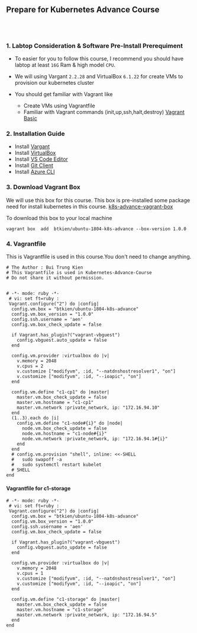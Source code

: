 ## Prepare for Kubernetes Advance Course

<br> </br>

### 1. Labtop Consideration & Software Pre-Install Prerequiment

- To easier for you to follow this course, I recommend you should have labtop at least `16G` Ram & high model `CPU`.

- We will using Vargant `2.2.28` and VirtualBox `6.1.22` for create VMs to provision our kubernetes cluster

- You should get familiar with Vagrant like 
    - Create VMs using Vagrantfile
    - Familiar with Vagrant commands (init,up,ssh,halt,destroy) [Vagrant Basic](https://www.vagrantup.com/docs/cli)

### 2. Installation Guide
- Install [Vargant](https://www.vagrantup.com/downloads)
- Install [VirtualBox](https://www.virtualbox.org/wiki/Download_Old_Builds_6_1)
- Install [VS Code Editor](https://code.visualstudio.com/download)
- Install [Git Client]((https://git-scm.com/downloads))
- Install [Azure CLI](https://docs.microsoft.com/en-us/cli/azure/install-azure-cli)

### 3. Download Vagrant Box 

We will use this box for this course. This box is pre-installed some package need for install kubernetes in this course. 
[k8s-advance-vagrant-box](https://app.vagrantup.com/btkien/boxes/ubuntu-1804-k8s-advance)

To download this box to your local machine
```
vagrant box  add  btkien/ubuntu-1804-k8s-advance --box-version 1.0.0
```

### 4. Vagrantfile
This is Vagrantfile is used in this course.You don't need to change anything.
```
# The Author : Bui Trung Kien
# This Vagrantfile is used in Kubernetes-Advance-Course 
# Do not share it without permission.


# -*- mode: ruby -*-
 # vi: set ft=ruby :
 Vagrant.configure("2") do |config|
  config.vm.box = "btkien/ubuntu-1804-k8s-advance"
  config.vm.box_version = "1.0.0"
  config.ssh.username = 'aen'
  config.vm.box_check_update = false

  if Vagrant.has_plugin?("vagrant-vbguest")
    config.vbguest.auto_update = false
  end

  config.vm.provider :virtualbox do |v|
    v.memory = 2048
    v.cpus = 2
    v.customize ["modifyvm", :id, "--natdnshostresolver1", "on"]
    v.customize ["modifyvm", :id, "--ioapic", "on"]
  end

  config.vm.define "c1-cp1" do |master|
    master.vm.box_check_update = false
    master.vm.hostname = "c1-cp1"
    master.vm.network :private_network, ip: "172.16.94.10"
  end
  (1..3).each do |i|
    config.vm.define "c1-node#{i}" do |node|
      node.vm.box_check_update = false
      node.vm.hostname = "c1-node#{i}"
      node.vm.network :private_network, ip: "172.16.94.1#{i}"
    end
  end
  # config.vm.provision "shell", inline: <<-SHELL
  #   sudo swapoff -a
  #   sudo systemctl restart kubelet
  # SHELL
end
```
#### Vagrantfile for c1-storage 

```
# -*- mode: ruby -*-
 # vi: set ft=ruby :
 Vagrant.configure("2") do |config|
  config.vm.box = "btkien/ubuntu-1804-k8s-advance"
  config.vm.box_version = "1.0.0"
  config.ssh.username = 'aen'
  config.vm.box_check_update = false

  if Vagrant.has_plugin?("vagrant-vbguest")
    config.vbguest.auto_update = false
  end

  config.vm.provider :virtualbox do |v|
    v.memory = 2048
    v.cpus = 1
    v.customize ["modifyvm", :id, "--natdnshostresolver1", "on"]
    v.customize ["modifyvm", :id, "--ioapic", "on"]
  end

  config.vm.define "c1-storage" do |master|
    master.vm.box_check_update = false
    master.vm.hostname = "c1-storage"
    master.vm.network :private_network, ip: "172.16.94.5"
  end
end
```